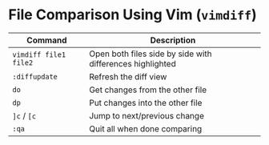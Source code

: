 # File Comparison Using Vim (`vimdiff`)

| Command | Description |
|---------|-------------|
| `vimdiff file1 file2` | Open both files side by side with differences highlighted |
| `:diffupdate` | Refresh the diff view |
| `do` | Get changes from the other file |
| `dp` | Put changes into the other file |
| `]c` / `[c` | Jump to next/previous change |
| `:qa` | Quit all when done comparing |
